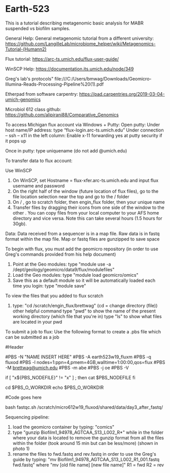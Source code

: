 # Earth-523
This is a tutorial describing metagenomic basic analysis for MABR suspended vs biofilm samples.

General Help:
General metagenomic tutorial from a different university: https://github.com/LangilleLab/microbiome_helper/wiki/Metagenomics-Tutorial-(Humann2)

Flux tutorial: https://arc-ts.umich.edu/flux-user-guide/

WinSCP Help: https://documentation.its.umich.edu/node/349

Greg's lab's protocols" file:///C:/Users/bmwag/Downloads/Geomicro-Illumina-Reads-Processing-Pipeline%20(1).pdf

Etherpad from software carpentry: https://pad.carpentries.org/2019-03-04-umich-genomics

Microbiol 612 class github: https://github.com/alipirani88/Comparative_Genomics



To access Michigan flux account via Windows + Putty:
Open putty:
Under host name/IP address: type “flux-login.arc-ts.umich.edu”
Under connection – ssh – x11 in the left column: Enable x-11 forwarding
yes at putty security if it pops up

Once in putty: type uniquename (do not add @umich.edu)


To transfer data to flux account:

Use WinSCP
1. On WinSCP, set Hostname = flux-xfer.arc-ts.umich.edu and input flux username and password
2. On the right half of the window (future location of flux files), go to the file location selection near the top and go to the / <root> folder
3. On / <root>, go to scratch folder, then engin_flux folder, then your unique name  
4. Transfer files by dragging their icons from one side of the window to the other . You can copy files from your local computer to your AFS home directory and vice versa. Note this can take several hours (1.5 hours for 30gb).

Data:
Data received from a sequencer is in a map file.  Raw data is in fastq format within the map file.  Map or fastq files are gunzipped to save space


To begin with flux, you must add the geomicro repository (in order to use Greg's commands provided from his help document)
1. Point at the Geo modules: type "module use -a /dept/geology/geomicro/data9/flux/modulefiles"
2. Load the Geo modules: type "module load geomicro/omics"
3. Save this as a default module so it will be automatically loaded each time you login: type "module save"

To view the files that you added to flux scratch
1. type: "cd /scratch/engin_flux/brettwag" (cd = change directory (file))
    other helpful command type "pwd" to show the name of the present working directory (which file that you're in)
                          type "ls" to show what files are located in your pwd
                          
To submit a job to flux:
Use the following format to create a .pbs file which can be submitted as a job

#Header

#PBS -N "NAME INSERT HERE"
#PBS -A earth523w19_fluxm
#PBS -q fluxod
#PBS -l nodes=1:ppn=4,pmem=4GB,walltime=1:00:00,qos=flux
#PBS -M brettwag@umich.edu
#PBS -m abe
#PBS -j oe
#PBS -V

if [ "x${PBS_NODEFILE}" != "x" ] ; then
        cat $PBS_NODEFILE
fi

cd $PBS_O_WORKDIR
echo $PBS_O_WORKDIR

#Code goes here

bash fastqc.sh /scratch/micro612w19_fluxod/shared/data/day3_after_fastq/


Sequencing pipeline:
1. load the geomicro container by typing: "comics"
2. type "gunzip Biofilm1_94978_AGTCAA_S13_L002_R*" while in the folder where your data is located to remove the gunzip format from all the files within the folder (took around 15 min but can be less/more) (shown in photo 1)
3. rename the files to fwd.fastq and rev.fastq in order to use the Greg's guide by typing: "mv Biofilm1_94978_AGTCAA_S13_L002_R1_001.fastq fwd.fastq" where "mv [old file name] [new file name]" R1 = fwd R2 = rev






                       
    


